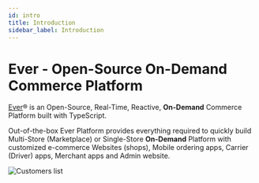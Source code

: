 ```yaml
---
id: intro
title: Introduction
sidebar_label: Introduction
---
```


# Ever - Open-Source On-Demand Commerce Platform

[Ever](https://ever.co)® is an Open-Source, Real-Time, Reactive, **On-Demand** Commerce Platform built with TypeScript.

Out-of-the-box Ever Platform provides everything required to quickly build Multi-Store (Marketplace) or Single-Store **On-Demand** Platform with customized e-commerce Websites (shops), Mobile ordering apps, Carrier (Driver) apps, Merchant apps and Admin website.

![Customers list](assets/admin/customers/customers_list.png)

